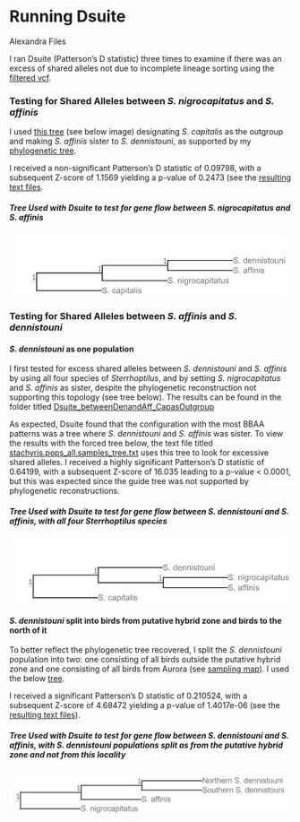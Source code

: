 Running Dsuite
================
Alexandra Files

I ran Dsuite (Patterson’s D statistic) three times to examine if there
was an excess of shared alleles not due to incomplete lineage sorting
using the [filtered vcf](../Data/Sterrhoptilus_vcf.gz).

### Testing for Shared Alleles between *S. nigrocapitatus* and *S. affinis*

I used [this tree](Dsuite_betweenAffinisandNigrocapitatus/nwk.tre.txt)
(see below image) designating *S. capitalis* as the outgroup and making
*S. affinis* sister to *S. dennistouni*, as supported by my
[phylogenetic
tree](../PhylogeneticTrees/Sterrhoptilus_PhylogeneticTree.svg).

I received a non-significant Patterson’s D statistic of 0.09798, with a
subsequent Z-score of 1.1569 yielding a p-value of 0.2473 (see the
[resulting text
files](./Dsuite_betweenAffinisandNigrocapitatus/stachyris.pops_affinis_hybrid_tree.txt).

##### Tree Used with Dsuite to test for gene flow between *S. nigrocapitatus* and *S. affinis*

![](./Dsuite_betweenAffinisandNigrocapitatus/Dsuite_TreeVisualized.PNG)

### Testing for Shared Alleles between *S. affinis* and *S. dennistouni*

#### *S. dennistouni* as one population

I first tested for excess shared alleles between *S. dennistouni* and
*S. affinis* by using all four species of *Sterrhoptilus*, and by
setting *S. nigrocapitatus* and *S. affinis* as sister, despite the
phylogenetic reconstruction not supporting this topology (see tree
below). The results can be found in the folder titled
[Dsuite_betweenDenandAff_CapasOutgroup](Dsuite_betweenDenandAff_CapasOutgroup/)

As expected, Dsuite found that the configuration with the most BBAA
patterns was a tree where *S. dennistouni* and *S. affinis* was sister.
To view the results with the forced tree below, the text file titled
[stachyris.pops_all.samples_tree.txt](./Dsuite_betweenDenandAff_CapasOutgroup/stachyris.pops_all.samples_tree.txt)
uses this tree to look for excessive shared alleles. I received a highly
significant Patterson’s D statistic of 0.64199, with a subsequent
Z-score of 16.035 leading to a p-value \< 0.0001, but this was expected
since the guide tree was not supported by phylogenetic reconstructions.

##### Tree Used with Dsuite to test for gene flow between *S. dennistouni* and *S. affinis*, with all four *Sterrhoptilus* species

![](./Dsuite_betweenDenandAff_CapasOutgroup/Dsuite_TreeVisualized.PNG)

#### *S. dennistouni* split into birds from putative hybrid zone and birds to the north of it

To better reflect the phylogenetic tree recovered, I split the *S.
dennistouni* population into two: one consisting of all birds outside
the putative hybrid zone and one consisting of all birds from Aurora
(see [sampling map](../SamplingMap/Sterrhoptilus_SamplingMap.svg)). I
used the below [tree](./Dsuite_betweenDenandAff_DenSplit/nwk.tre.txt).

I received a significant Patterson’s D statistic of 0.210524, with a
subsequent Z-score of 4.68472 yielding a p-value of 1.4017e-06 (see the
[resulting text
files](./Dsuite_betweenDenandAff_DenSplit/stachyris.pops_densplit_tree.txt)).

##### Tree Used with Dsuite to test for gene flow between *S. dennistouni* and *S. affinis*, with *S. dennistouni* populations split as from the putative hybrid zone and not from this locality

![](./Dsuite_betweenDenandAff_DenSplit/Dsuite_TreeVisualized.PNG)
